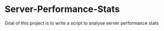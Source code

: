 # Server-Performance-Stats
Goal of this project is to write a script to analyse server performance stats
